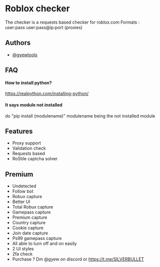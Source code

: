 
# Roblox checker

The checker is a requests based checker for roblox.com
Formats :
user:pass
user:pass@ip:port (proxies)


## Authors

- [@gyewtools](https://www.github.com/gyewtools)


## FAQ

#### How to install python?

https://realpython.com/installing-python/

#### It says module not installed

do "pip install (modulename)"
modulename being the not installed module

## Features

- Proxy support
- Validation check
- Requests based
- RoStile captcha solver

## Premium
- Undetected
- Follow bot
- Robux capture
- Better UI
- Total Robux capture
- Gamepass capture
- Premium capture
- Country capture
- Cookie capture
- Join date capture
- Ps99 gamepass capture
- All able to turn off and on easily
- 2 UI styles
- 2fa check
- Purchase ? Dm @gyew on discord or https://t.me/SlLVERBULLET
